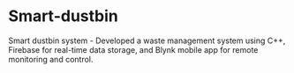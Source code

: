 # Smart-dustbin
Smart dustbin system -  Developed a waste management system using C++, Firebase for real-time data storage, and Blynk mobile app for remote monitoring and control.
